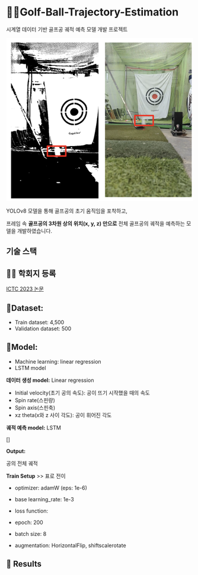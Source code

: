 # 🏌️‍♂️Golf-Ball-Trajectory-Estimation
시계열 데이터 기반 골프공 궤적 예측 모델 개발 프로젝트

![Untitled](./img/first_shot.png)

YOLOv8 모델을 통해 골프공의 초기 움직임을 포착하고, 

프레임 속 **골프공의 3차원 상의 위치(x, y, z) 만으로** 전체 골프공의 궤적을 예측하는 모델을 개발하였습니다. 

## 기술 스택


## 🧑‍💻 학회지 등록

[ICTC 2023 논문](https://2023.ictc.org/program_proceeding)

## 📂Dataset: 

- Train dataset: 4,500
- Validation dataset: 500



## 🚀Model: 
- Machine learning: linear regression
- LSTM model 

**데이터 생성 model:** Linear regression 

- Initial velocity(초기 공의 속도): 공이 뜨기 시작했을 때의 속도
- Spin rate(스핀량)
- Spin axis(스핀축)
- xz theta(x와 z 사이 각도): 공이 휘어진 각도

**궤적 예측 model:** LSTM 

[]

**Output:**

공의 전체 궤적

**Train Setup** >> 표로 전이 
- optimizer: adamW (eps: 1e-6)

- base learning_rate: 1e-3

- loss function: 

- epoch: 200

- batch size: 8

- augmentation: HorizontalFlip, shiftscalerotate


## 💯 Results

